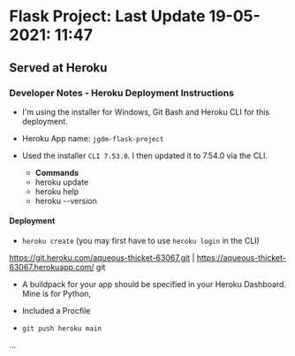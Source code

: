 # Flask Project:  Last Update **19-05-2021:   11:47**

## Served at Heroku

### Developer Notes - Heroku Deployment Instructions

+ I'm using the installer for Windows, Git Bash and Heroku CLI for this deployment.

+ Heroku App name: ```jgdm-flask-project```

+ Used the installer ```CLI 7.53.0```. I then updated it to 7.54.0 via the CLI. 

  + **Commands**
  + heroku update
  + heroku help
  + heroku --version

  
#### Deployment

+ ```heroku create```  (you may first have to use ```heroku login``` in the CLI)
  

https://git.heroku.com/aqueous-thicket-63067.git | https://aqueous-thicket-63067.herokuapp.com/ git

+ A buildpack for your app should be specified in your Heroku Dashboard.  Mine is for Python,

+ Included a Procfile

+ ```git push heroku main```

... 